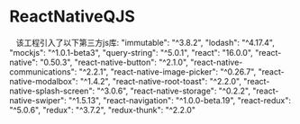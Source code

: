 # ReactNativeQJS
    该工程引入了以下第三方js库:
    "immutable": "^3.8.2",
    "lodash": "^4.17.4",
    "mockjs": "^1.0.1-beta3",
    "query-string": "^5.0.1",
    "react": "16.0.0",
    "react-native": "0.50.3",
    "react-native-button": "^2.1.0",
    "react-native-communications": "^2.2.1",
    "react-native-image-picker": "^0.26.7",
    "react-native-modalbox": "^1.4.2",
    "react-native-root-toast": "^2.2.0",
    "react-native-splash-screen": "^3.0.6",
    "react-native-storage": "^0.2.2",
    "react-native-swiper": "^1.5.13",
    "react-navigation": "^1.0.0-beta.19",
    "react-redux": "^5.0.6",
    "redux": "^3.7.2",
    "redux-thunk": "^2.2.0"
